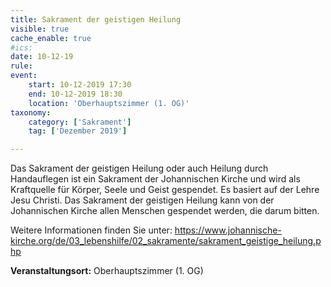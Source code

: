 ```yaml
---
title: Sakrament der geistigen Heilung
visible: true
cache_enable: true
#ics: 
date: 10-12-19
rule: 
event:
	start: 10-12-2019 17:30
	end: 10-12-2019 18:30
	location: 'Oberhauptszimmer (1. OG)'
taxonomy:
	category: ['Sakrament']
	tag: ['Dezember 2019']

---
```

Das Sakrament der geistigen Heilung oder auch Heilung durch Handauflegen ist ein Sakrament der Johannischen Kirche und wird als Kraftquelle für Körper, Seele und Geist gespendet. Es basiert auf der Lehre Jesu Christi. Das Sakrament der geistigen Heilung kann von der Johannischen Kirche allen Menschen gespendet werden, die darum bitten.

Weitere Informationen finden Sie unter:
https://www.johannische-kirche.org/de/03_lebenshilfe/02_sakramente/sakrament_geistige_heilung.php



**Veranstaltungsort:** Oberhauptszimmer (1. OG)

